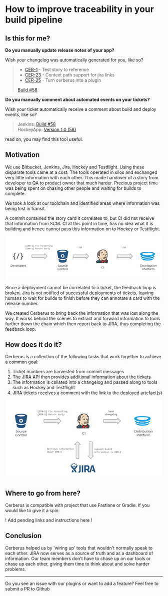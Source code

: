 # How to improve traceability in your build pipeline

## Is this for me?

**Do you manually update release notes of your app?**

Wish your changelog was automatically generated for you, like so?

><ul>&#x000A;<li><a href="https://tools.outware.com.au/browse/CER-1">CER-1</a> - Test story to reference</li>&#x000A;<li><a href="https://tools.outware.com.au/browse/CER-23">CER-23</a> - Context path support for jira links</li>&#x000A;<li><a href="https://tools.outware.com.au/browse/CER-25">CER-25</a> - Turn cerberus into a plugin</li>&#x000A;</ul>&#x000A;&#x000A;<p><a href="https://ci.omdev.io/job/Outware%20Team%20Branch%20Builder/job/omproject-ios-swift-cerberus/job/develop/58/">Build #58</a></p>

**Do you manually comment about automated events on your tickets?**

Wish your ticket automatically receive a comment about build and deploy events, like so?

>Jenkins: <a href="https://jenkins.io/" class="external-link" rel="nofollow">Build #58</a><br>
HockeyApp: <a href="https://hockeyapp.net" class="external-link" rel="nofollow">Version 1.0 (58)</a>

read on, you may find this tool useful.

## Motivation

We use Bitbucket, Jenkins, Jira, Hockey and Testflight. Using these disparate tools came at a cost. The tools operated in silos and exchanged very little information with each other. This made handover of a story from developer to QA to product owner that much harder. Precious project time was being spent on chasing other people and waiting for builds to complete.

We took a look at our toolchain and identified areas where information was being lost in transit.

A commit contained the story card it correlates to, but CI did not receive that information from SCM.
CI at this point in time, has no idea what it is building and hence cannot pass this information on to Hockey or Testflight.

![No Traceability](assets/no_traceability.png)

Since a deployment cannot be correlated to a ticket, the feedback loop is broken. Jira is not notified of successful deployments of tickets, leaving humans to wait for builds to finish before they can annotate a card with the release number.

We created Cerberus to bring back the information that was lost along the way. It works behind the scenes to extract and forward information to tools further down the chain which then report back to JIRA, thus completing the feedback loop.

## How does it do it?

Cerberus is a collection of the following tasks that work together to achieve a common goal:

1. Ticket numbers are harvested from commit messages
2. The JIRA API then provides additional information about the tickets
3. The information is collated into a changelog and passed along to tools such as Hockey and Testflight
4. JIRA tickets receives a comment with the link to the deployed artefact(s)

![Cerberus Flow](assets/cerberus_flow.png)

## Where to go from here?

Cerberus is compatible with project that use Fastlane or Gradle. If you would like to give it a spin:

! Add pending links and instructions here !

## Conclusion

Cerberus helped us by 'wiring up' tools that wouldn't normally speak to each other. JIRA now serves as a source of truth and as a dashboard of information. Our team members don't have to chase up on our tools or chase up each other,  giving them time to think about and solve harder problems.

---

Do you see an issue with our plugins or want to add a feature? Feel free to submit a PR to Github <!link pending>
